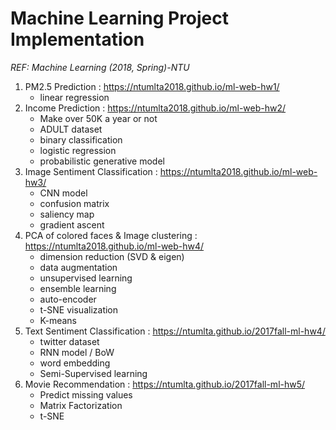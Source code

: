 # Machine Learning Project Implementation
*REF: Machine Learning (2018, Spring)-NTU*

1. PM2.5 Prediction : https://ntumlta2018.github.io/ml-web-hw1/
    * linear regression
2. Income Prediction : https://ntumlta2018.github.io/ml-web-hw2/
    * Make over 50K a year or not
    * ADULT dataset 
    * binary classification
    * logistic regression
    * probabilistic generative model
3. Image Sentiment Classification : https://ntumlta2018.github.io/ml-web-hw3/
    * CNN model
    * confusion matrix
    * saliency map
    * gradient ascent
4. PCA of colored faces & Image clustering : https://ntumlta2018.github.io/ml-web-hw4/
    * dimension reduction (SVD & eigen)
    * data augmentation
    * unsupervised learning
    * ensemble learning
    * auto-encoder
    * t-SNE visualization
    * K-means
5. Text Sentiment Classification : https://ntumlta.github.io/2017fall-ml-hw4/
    * twitter dataset 
    * RNN model / BoW
    * word embedding
    * Semi-Supervised learning
6. Movie Recommendation : https://ntumlta.github.io/2017fall-ml-hw5/
    * Predict missing values
    * Matrix Factorization
    * t-SNE
  
